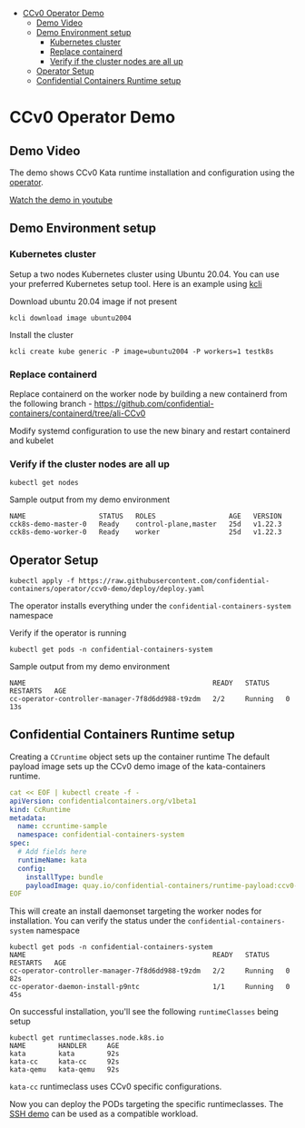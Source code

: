 <!-- TOC start -->
- [CCv0 Operator Demo](#ccv0-operator-demo)
  * [Demo Video](#demo-video)
  * [Demo Environment setup](#demo-environment-setup)
    + [Kubernetes cluster](#kubernetes-cluster)
    + [Replace containerd ](#replace-containerd)
    + [Verify if the cluster nodes are all up](#verify-if-the-cluster-nodes-are-all-up)
  * [Operator Setup](#operator-setup)
  * [Confidential Containers Runtime setup](#confidential-containers-runtime-setup)
<!-- TOC end -->

# CCv0 Operator Demo

## Demo Video

The demo shows CCv0 Kata runtime installation and configuration using the [operator](https://github.com/confidential-containers/operator).

[Watch the demo in youtube](https://www.youtube.com/watch?v=4cM3IhfnJLQ)


## Demo Environment setup

### Kubernetes cluster

Setup a two nodes Kubernetes cluster using Ubuntu 20.04. 
You can use your preferred Kubernetes setup tool. Here is an example
using [kcli](https://kcli.readthedocs.io/en/latest/)

Download ubuntu 20.04 image if not present
```
kcli download image ubuntu2004
```

Install the cluster
```
kcli create kube generic -P image=ubuntu2004 -P workers=1 testk8s
```

### Replace containerd 

Replace containerd on the worker node by building a new containerd from the following 
branch - https://github.com/confidential-containers/containerd/tree/ali-CCv0

Modify systemd configuration to use the new binary and restart containerd and kubelet

### Verify if the cluster nodes are all up

```
kubectl get nodes
```
Sample output from my demo environment
```
NAME                  STATUS   ROLES                  AGE   VERSION
cck8s-demo-master-0   Ready    control-plane,master   25d   v1.22.3
cck8s-demo-worker-0   Ready    worker                 25d   v1.22.3
```

## Operator Setup

```
kubectl apply -f https://raw.githubusercontent.com/confidential-containers/operator/ccv0-demo/deploy/deploy.yaml
```

The operator installs everything under the `confidential-containers-system` namespace

Verify if the operator is running

```
kubectl get pods -n confidential-containers-system                                                                                                                       
```

Sample output from my demo environment
```
NAME                                              READY   STATUS    RESTARTS   AGE                                                                                              
cc-operator-controller-manager-7f8d6dd988-t9zdm   2/2     Running   0          13s 
```

## Confidential Containers Runtime setup

Creating a `CCruntime` object sets up the container runtime
The default payload image sets up the CCv0 demo image of the kata-containers runtime.

```yaml
cat << EOF | kubectl create -f -
apiVersion: confidentialcontainers.org/v1beta1
kind: CcRuntime
metadata:
  name: ccruntime-sample
  namespace: confidential-containers-system
spec:
  # Add fields here
  runtimeName: kata
  config:
    installType: bundle
    payloadImage: quay.io/confidential-containers/runtime-payload:ccv0-ssh-demo
EOF
```
This will create an install daemonset targeting the worker nodes for installation.
You can verify the status under the `confidential-containers-system` namespace

```
kubectl get pods -n confidential-containers-system
NAME                                              READY   STATUS    RESTARTS   AGE
cc-operator-controller-manager-7f8d6dd988-t9zdm   2/2     Running   0          82s
cc-operator-daemon-install-p9ntc                  1/1     Running   0          45s
```

On successful installation, you'll see the following `runtimeClasses` being setup

```
kubectl get runtimeclasses.node.k8s.io
NAME        HANDLER     AGE
kata        kata        92s
kata-cc     kata-cc     92s
kata-qemu   kata-qemu   92s
```
`kata-cc` runtimeclass uses CCv0 specific configurations. 

Now you can deploy the PODs targeting the specific runtimeclasses.
The [SSH demo](/demos/ssh-demo) can be used as a compatible workload.
